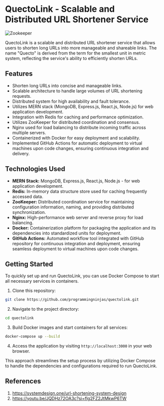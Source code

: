 # QuectoLink - Scalable and Distributed URL Shortener Service

![Zookeeper](https://github.com/programmingninjas/quectoLink/assets/67486606/33e55978-c2af-4b51-9b15-8d85d525f45b)


QuectoLink is a scalable and distributed URL shortener service that allows users to shorten long URLs into more manageable and shareable links. The name "Quecto" is derived from the term for the smallest unit in metric system, reflecting the service's ability to efficiently shorten URLs.

## Features

- Shorten long URLs into concise and manageable links.
- Scalable architecture to handle large volumes of URL shortening requests.
- Distributed system for high availability and fault tolerance.
- Utilizes MERN stack (MongoDB, Express.js, React.js, Node.js) for web application development.
- Integration with Redis for caching and performance optimization.
- Utilizes ZooKeeper for distributed coordination and consensus.
- Nginx used for load balancing to distribute incoming traffic across multiple servers.
- Containerized with Docker for easy deployment and scalability.
- Implemented GitHub Actions for automatic deployment to virtual machines upon code changes, ensuring continuous integration and delivery.

## Technologies Used

- **MERN Stack:** MongoDB, Express.js, React.js, Node.js - for web application development.
- **Redis:** In-memory data structure store used for caching frequently accessed data.
- **ZooKeeper:** Distributed coordination service for maintaining configuration information, naming, and providing distributed synchronization.
- **Nginx:** High-performance web server and reverse proxy for load balancing.
- **Docker:** Containerization platform for packaging the application and its dependencies into standardized units for deployment.
- **GitHub Actions:** Automated workflow tool integrated with GitHub repository for continuous integration and deployment, ensuring seamless deployment to virtual machines upon code changes.

## Getting Started

To quickly set up and run QuectoLink, you can use Docker Compose to start all necessary services in containers.

1. Clone this repository:

```bash
git clone https://github.com/programmingninjas/quectolink.git
```


2. Navigate to the project directory:

```bash
cd quectolink
```
3. Build Docker images and start containers for all services:
```bash
docker-compose up --build
```
4. Access the application by visiting `http://localhost:3000` in your web browser.

This approach streamlines the setup process by utilizing Docker Compose to handle the dependencies and configurations required to run QuectoLink.

## References
1. https://systemdesign.one/url-shortening-system-design
2. https://youtu.be/JQDHz72OA3c?si=flg2FZ2JtMkwP6TW
